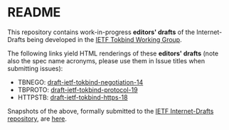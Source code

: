 README
=======

This repository contains work-in-progress **editors' drafts** of the Internet-Drafts being developed in the [IETF Tokbind Working Group](https://datatracker.ietf.org/wg/tokbind/charter/).

The following links yield HTML renderings of these **editors' drafts** (note also the spec name acronyms, please use them in Issue titles when submitting issues):
- TBNEGO: [draft-ietf-tokbind-negotiation-14](http://xml2rfc.ietf.org/cgi-bin/xml2rfc.cgi?modeAsFormat=html/ascii&url=https://raw.githubusercontent.com/TokenBinding/Internet-Drafts/master/draft-ietf-tokbind-negotiation-14.xml)
- TBPROTO: [draft-ietf-tokbind-protocol-19](http://xml2rfc.ietf.org/cgi-bin/xml2rfc.cgi?modeAsFormat=html/ascii&url=https://raw.githubusercontent.com/TokenBinding/Internet-Drafts/master/draft-ietf-tokbind-protocol-19.xml)
- HTTPSTB: [draft-ietf-tokbind-https-18](http://xml2rfc.ietf.org/cgi-bin/xml2rfc.cgi?modeAsFormat=html/ascii&url=https://raw.githubusercontent.com/TokenBinding/Internet-Drafts/master/draft-ietf-tokbind-https-18.xml)

Snapshots of the above, formally submitted to the [IETF Internet-Drafts repository](https://www.ietf.org/id-info/), are [here](https://datatracker.ietf.org/wg/tokbind/documents/).
